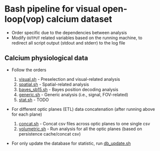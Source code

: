 # Bash pipeline for visual open-loop(vop) calcium dataset

- Order specific due to the dependencies between analysis
- Modify `OUTPUT` related variables based on the running machine, to redirect all script output (stdout and stderr) to
  the log file

## Calcium physiological data

- Follow the orders

    1. [visual.sh](visual.sh) - Preselection and visual-related analysis
    2. [spatial.sh](spatial.sh) - Spatial-related analysis
    3. [bayes_sb15.sh](bayes_sb15.sh) - Bayes position decoding analysis
    4. [generic.sh](generic.sh) - Generic analysis (i.e., signal, FOV-related)
    5. [stat.sh](stat.sh) - TODO

- For different optic planes (ETL) data concatenation (after running above for each plane)

    1. [concat.sh](concat.sh) - Concat csv files across optic planes to one single csv
    2. [volumetric.sh](volumetric.sh) - Run analysis for all the optic planes (based on persistence cache/concat csv)

- For only update the database for statistic, run [db_update.sh](db_update.sh)
